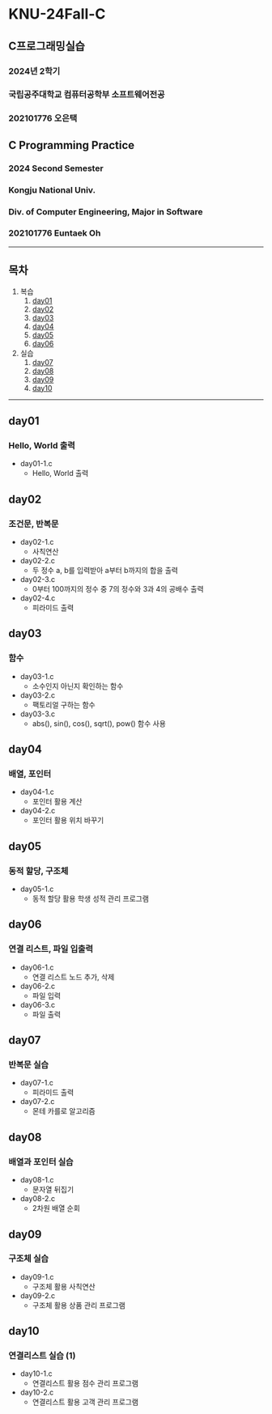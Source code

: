 # KNU-24Fall-C
## C프로그래밍실습
### 2024년 2학기
### 국립공주대학교 컴퓨터공학부 소프트웨어전공
### 202101776 오은택
## C Programming Practice
### 2024 Second Semester
### Kongju National Univ.
### Div. of Computer Engineering, Major in Software
### 202101776 Euntaek Oh
* * *
## 목차
1. 복습
   1. [day01](#day01)
   2. [day02](#day02)
   3. [day03](#day03)
   4. [day04](#day04)
   5. [day05](#day05)
   6. [day06](#day06)
2. 실습
   1. [day07](#day07)
   2. [day08](#day08)
   3. [day09](#day09)
   4. [day10](#day10)

* * *
## day01
### Hello, World 출력

* day01-1.c
  * Hello, World 출력

## day02
### 조건문, 반복문
* day02-1.c
  * 사칙연산 
* day02-2.c
  * 두 정수 a, b를 입력받아 a부터 b까지의 합을 출력
* day02-3.c
  * 0부터 100까지의 정수 중 7의 정수와 3과 4의 공배수 출력
* day02-4.c
  * 피라미드 출력

## day03
### 함수
* day03-1.c
  * 소수인지 아닌지 확인하는 함수
* day03-2.c
  * 팩토리얼 구하는 함수
* day03-3.c
  * abs(), sin(), cos(), sqrt(), pow() 함수 사용

## day04
### 배열, 포인터
* day04-1.c
  * 포인터 활용 계산
* day04-2.c
  * 포인터 활용 위치 바꾸기

## day05
### 동적 할당, 구조체
* day05-1.c
  * 동적 할당 활용 학생 성적 관리 프로그램

## day06
### 연결 리스트, 파일 입출력
* day06-1.c
  * 연결 리스트 노드 추가, 삭제
* day06-2.c
  * 파일 입력
* day06-3.c
  * 파일 출력

## day07
### 반복문 실습
* day07-1.c
  * 피라미드 출력
* day07-2.c
  * 몬테 카를로 알고리즘

## day08
### 배열과 포인터 실습
* day08-1.c
  * 문자열 뒤집기
* day08-2.c
  * 2차원 배열 순회

## day09
### 구조체 실습
* day09-1.c
  * 구조체 활용 사칙연산
* day09-2.c
  * 구조체 활용 상품 관리 프로그램
 
## day10
### 연결리스트 실습 (1)
* day10-1.c
  * 연결리스트 활용 점수 관리 프로그램
* day10-2.c
  * 연결리스트 활용 고객 관리 프로그램
